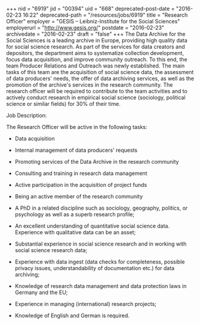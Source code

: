 +++
nid = "6919"
jid = "00394"
uid = "668"
deprecated-post-date = "2016-02-23 16:22"
deprecated-path = "/resources/jobs/6919"
title = "Research Officer"
employer = "GESIS – Leibniz-Institute for the Social Sciences"
employerurl = "http://www.gesis.org/"
postdate = "2016-02-23"
archivedate = "2016-02-23"
draft = "false"
+++
The Data Archive for the Social Sciences is a leading archive in Europe,
providing high quality data for social science research. As part of the
services for data creators and depositors, the department aims to
systematize collection development, focus data acquisition, and improve
community outreach. To this end, the team Producer Relations and
Outreach was newly established. The main tasks of this team are the
acquisition of social science data, the assessment of data producers'
needs, the offer of data archiving services, as well as the promotion of
the archive's services in the research community. The research officer
will be required to contribute to the team activities and to actively
conduct research in empirical social science (sociology, political
science or similar fields) for 30% of their time.

Job Description:

The Research Officer will be active in the following tasks:

-   Data acquisition
-   Internal management of data producers' requests
-   Promoting services of the Data Archive in the research community
-   Consulting and training in research data management
-   Active participation in the acquisition of project funds
-   Being an active member of the research community
  
-   A PhD in a related discipline such as sociology, geography,
    politics, or psychology as well as a superb research profile;
-   An excellent understanding of quantitative social science data.
    Experience with qualitative data can be an asset;
-   Substantial experience in social science research and in working
    with social science research data;
-   Experience with data ingest (data checks for completeness, possible
    privacy issues, understandability of documentation etc.) for data
    archiving;
-   Knowledge of research data management and data protection laws in
    Germany and the EU;
-   Experience in managing (international) research projects; 
-   Knowledge of English and German is required.
